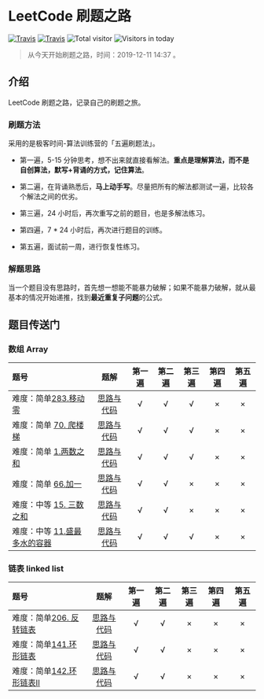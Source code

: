 # LeetCode 刷题之路

[![Travis](https://img.shields.io/badge/language-Java-green.svg)]()
[![Travis](https://img.shields.io/badge/language-Python-yellow.svg)]()
![Total visitor](https://visitor-count-badge.herokuapp.com/total.svg?repo_id=xxtlant.leetcode_training)
![Visitors in today](https://visitor-count-badge.herokuapp.com/today.svg?repo_id=xxtlant.leetcode_training)

> 从今天开始刷题之路，时间：2019-12-11 14:37 。

## 介绍

LeetCode 刷题之路，记录自己的刷题之旅。

### 刷题方法

采用的是极客时间-算法训练营的「五遍刷题法」。

- 第一遍，5-15 分钟思考，想不出来就直接看解法。**重点是理解算法，而不是自创算法，默写+背诵的方式，记住算法**。

- 第二遍，在背诵熟悉后，**马上动手写**。尽量把所有的解法都测试一遍，比较各个解法之间的优劣。
- 第三遍，24 小时后，再次重写之前的题目，也是多解法练习。
- 第四遍，7 * 24 小时后，再次进行题目的训练。
- 第五遍，面试前一周，进行恢复性练习。

### 解题思路

当一个题目没有思路时，首先想一想能不能暴力破解；如果不能暴力破解，就从最基本的情况开始递推，找到**最近重复子问题**的公式。

## 题目传送门

### 数组  Array

| 题号 | 题解 | 第一遍 | 第二遍 | 第三遍 | 第四遍 | 第五遍 |
|:- | :-: | :-: | :-: | :-:|:-:|:-:|
|难度：简单[283.移动零](https://leetcode-cn.com/problems/move-zeroes/)|[思路与代码](./Array/283-move-zeroes.md) | √ | √ | √ | × | × |
|难度：简单 [70. 爬楼梯](https://leetcode-cn.com/problems/climbing-stairs/)|[思路与代码](./Array/70-climbing-stairs.md) | √ | √ | √ | × | × |
|难度：简单 [1.两数之和](https://leetcode-cn.com/problems/two-sum/)|[思路与代码](./Array/1-two-sum.md) | √ | √ | √ | × | × |
|难度：简单 [66.加一](https://leetcode-cn.com/problems/plus-one/)|[思路与代码](./Array/66-plus-one.md) | √ | √ | ×  | × | × |
|难度：中等 [15. 三数之和](https://leetcode-cn.com/problems/3sum/)|[思路与代码](./Array/15-3sum.md) | √ | √ | × | × | × |
|难度：中等 [11.盛最多水的容器](https://leetcode-cn.com/problems/container-with-most-water/)|[思路与代码](./Array/11-container-with-most-water.md) | √ | √ | √ | × | × |

### 链表 linked list

| 题号 | 题解 | 第一遍 | 第二遍 | 第三遍 | 第四遍 | 第五遍 |
|:- | :-: | :-: | :-: | :-:|:-:|:-:|
|难度：简单[206. 反转链表](https://leetcode-cn.com/problems/reverse-linked-list/)|[思路与代码](./LinkedList/206-reverse-linked-list.md) | √ | √ | × | × | × |
|难度：简单[141.环形链表](https://leetcode-cn.com/problems/linked-list-cycle/)|[思路与代码](./LinkedList/141-linked-list-cycle.md)| √ | √ | × | × | × |
|难度：简单[142.环形链表II](https://leetcode-cn.com/problems/linked-list-cycle-ii/)|[思路与代码](./LinkedList/142-linked-list-cycle-ii.md)| √ | √ | × | × | × |
